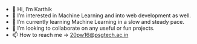 - 👋 Hi, I’m Karthik
- 👀 I’m interested in Machine Learning and into web development as well.
- 🌱 I’m currently learning Machine Learning in a slow and steady pace.
- 💞️ I’m looking to collaborate on any useful or fun projects.
- 📫 How to reach me -> 20pw16@psgtech.ac.in

<!---
karthikowo/karthikowo is a ✨ special ✨ repository because its `README.md` (this file) appears on your GitHub profile.
You can click the Preview link to take a look at your changes.
--->
